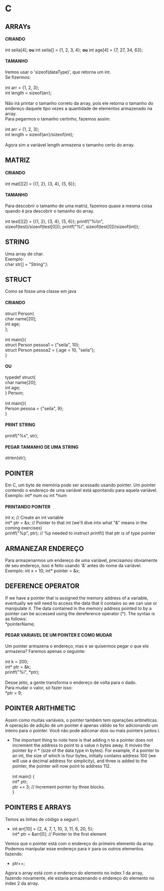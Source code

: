 # C
## ARRAYs
#### CRIANDO
int seila[4]; <strong>ou</strong> int seila[] = {1, 2, 3, 4}; <strong>ou</strong> int age[4] = {7, 27, 34, 63};

#### TAMANHO
Iremos usar o 'sizeof(dataType)', que retorna um int.\
Se fizermos:\
\
int arr = {1, 2, 3};\
int length = sizeof(arr);\
\
Não irá printar o tamanho correto da array, pois ele retorna o tamanho do endereço daquele tipo vezes a quantidade de elementos armazenado na array.\
Para pegarmos o tamanho certinho, fazemos assim:\
\
int arr = {1, 2, 3};\
int length = sizeof(arr)/sizeof(int);\
\
Agora sim a variável length armazena o tamanho certo do array.

## MATRIZ
#### CRIANDO
int mat[][2] = {{1, 2}, {3, 4}, {5, 6}};

#### TAMANHO
Para descobrir o tamanho de uma matriz, fazemos quase a mesma coisa quando é pra descobrir o tamanho do array.\
\
int test[][2] = {{1, 2}, {3, 4}, {5, 6}};
printf("%i\n", sizeof(test)/sizeof(test[0]));
printf("%i", sizeof(test[0])/sizeof(int));

## STRING
Uma array de char.\
Exemplo:\
char str[] = "String";\

## STRUCT
Como se fosse uma classe em java

#### CRIANDO
struct Person{\
  char name[20];\
  int age;\
};\
\
int main(){\
  struct Person pessoa1 = {"seila", 10};\
  struct Person pessoa2 = {.age = 10, "seila"};\
}

#### OU
typedef struct{\
  char name[20];\
  int age;\
} Person;\
\
int main(){\
  Person pessoa = {"seila", 9};\
}

#### PRINT STRING
printf("%s", str);

#### PEGAR TAMANHO DE UMA STRING
strlen(str);

## POINTER
Em C, um byte de memória pode ser acessado usando pointer. Um pointer contendo o endereço de uma variável está apontando para aquela variável.
Exemplo:
int* num ou int *num

#### PRINTANDO POINTER
int x; // Create an int variable\
int* ptr = &x; // Pointer to that int (we'll dive into what "&" means in the coming exercises)\
printf("%p", ptr); // %p needed to instruct printf() that ptr is of type pointer

## ARMANEZAR ENDEREÇO
Para armazenarmos um endereço de uma variável, precisamos obviamente de seu endereço, isso é feito usando '&' antes do nome da variável.
Exemplo:
int x = 10;
int* pointer = &x;

## DEFERENCE OPERATOR
If we have a pointer that is assigned the memory address of a variable, eventually we will need to access the data that it contains so we can use or manipulate it. The data contained in the memory address pointed to by a pointer can be accessed using the dereference operator (*). The syntax is as follows:\
*pointerName;

#### PEGAR VARIAVEL DE UM POINTER E COMO MUDAR
Um pointer armazena o endereço, mas e se quisermos pegar o que ele armazena?
Faremos apenas o seguinte:\
\
int k = 200;\
int* ptr = &k;\
printf("%i", *ptr);\
\
Desse jeito, a gente transforma o endereço de volta para o dado.\
Para mudar o valor, só fazer isso:\
*ptr = 9;

## POINTER ARITHMETIC
Assim como muitas variáveis, o pointer também tem operações aritméticas.\
A operação de adição de um pointer é apenas válido se for adicionando um inteiro para o pointer. Você não pode adiconar dois ou mais pointers juntos.\
- The important thing to note here is that adding n to a pointer does not increment the address to point to a value n bytes away. It moves the pointer by n * (size of the data type in bytes). For example, if a pointer to an int, the size of which is four bytes, initially contains address 100 (we will use a decimal address for simplicity), and three is added to the pointer, the pointer will now point to address 112.\
\
int main() {\
  int* ptr;\
  ptr += 3; // Increment pointer by three blocks.\
}

## POINTERS E ARRAYS
Temos as linhas de código a seguir:\
- int arr[10] = {2, 4, 7, 1, 10, 3, 11, 6, 20, 5};<br>
int* ptr = &arr[0]; // Pointer to the first element<br>

Vemos que o pointer está com o endereço do primeiro elemento da array. Podemos manipular esse endereço para ir para os outros elementos.
fazendo:
- ptr++;<br>

Agora o array está com o endereço do elemento no index 1 da array, fazendo novamente, ele estaria armazenando o endereço do elemento no index 2 da array.